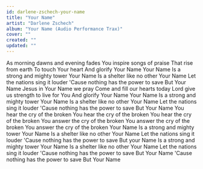 ```yaml
---
id: darlene-zschech-your-name
title: "Your Name"
artist: "Darlene Zschech"
album: "Your Name (Audio Performance Trax)"
cover: ""
created: ""
updated: ""
---
```


As morning dawns and evening fades You inspire songs of praise That rise from earth To touch Your heart And glorify Your Name Your Name Is a strong and mighty tower Your Name Is a shelter like no other Your Name Let the nations sing it louder 'Cause nothing has the power to save But Your Name Jesus in Your Name we pray Come and fill our hearts today Lord give us strength to live for You And glorify Your Name Your Name Is a strong and mighty tower Your Name Is a shelter like no other Your Name Let the nations sing it louder 'Cause nothing has the power to save But Your Name You hear the cry of the broken You hear the cry of the broken You hear the cry of the broken You answer the cry of the broken You answer the cry of the broken You answer the cry of the broken Your Name Is a strong and mighty tower Your Name Is a shelter like no other Your Name Let the nations sing it louder 'Cause nothing has the power to save But your Name Is a strong and mighty tower Your Name Is a shelter like no other Your Name Let the nations sing it louder 'Cause nothing has the power to save But Your Name 'Cause nothing has the power to save But Your Name